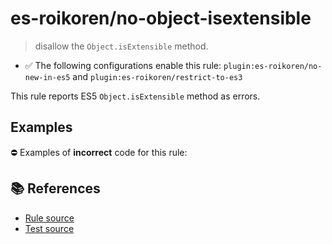# es-roikoren/no-object-isextensible
> disallow the `Object.isExtensible` method.

- ✅ The following configurations enable this rule: `plugin:es-roikoren/no-new-in-es5` and `plugin:es-roikoren/restrict-to-es3`

This rule reports ES5 `Object.isExtensible` method as errors.

## Examples

⛔ Examples of **incorrect** code for this rule:

<eslint-playground type="bad" code="/*eslint es-roikoren/no-object-isextensible: error */
var extensible = Object.isExtensible(obj)
" />

## 📚 References

- [Rule source](https://github.com/roikoren755/eslint-plugin-es/blob/v0.0.1/src/rules/no-object-isextensible.ts)
- [Test source](https://github.com/roikoren755/eslint-plugin-es/blob/v0.0.1/tests/src/rules/no-object-isextensible.ts)
